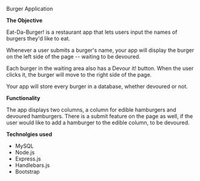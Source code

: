 Burger Application 

<b> The Objective </b>

Eat-Da-Burger! is a restaurant app that lets users input the names of burgers they'd like to eat.

Whenever a user submits a burger's name, your app will display the burger on the left side of the page -- waiting to be devoured.

Each burger in the waiting area also has a Devour it! button. When the user clicks it, the burger will move to the right side of the page.

Your app will store every burger in a database, whether devoured or not.

<b> Functionality </b>

The app displays two columns, a column for edible hamburgers and devoured hamburgers. There is a submit feature on the page as well, if the user would like to add a hamburger to the edible column, to be devoured. 

<b> Technolgies used </b>

- MySQL
- Node.js
- Express.js
- Handlebars.js
- Bootstrap 